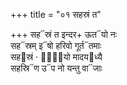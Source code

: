 +++
title = "०१ सहस्रं त"

+++
सह᳓स्रं त इन्दर+ ऊत᳓यो नः  
सह᳓स्रम् इ᳓षो हरिवो गूर्त᳓तमाः  
सह᳓स्रं · रा᳐᳓यो मादय᳓ध्यै  
सहस्रि᳓ण उ᳓प नो यन्तु वा᳓जाः